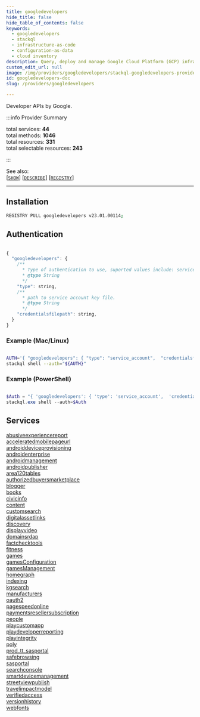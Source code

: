 ```yaml
---
title: googledevelopers
hide_title: false
hide_table_of_contents: false
keywords:
  - googledevelopers
  - stackql
  - infrastructure-as-code
  - configuration-as-data
  - cloud inventory
description: Query, deploy and manage Google Cloud Platform (GCP) infrastructure and resources using SQL
custom_edit_url: null
image: /img/providers/googledevelopers/stackql-googledevelopers-provider-featured-image.png
id: googledevelopers-doc
slug: /providers/googledevelopers

---
```

Developer APIs by Google.  
    
:::info Provider Summary

<div class="row">
<div class="providerDocColumn">
<span>total services:&nbsp;<b>44</b></span><br />
<span>total methods:&nbsp;<b>1046</b></span><br />
</div>
<div class="providerDocColumn">
<span>total resources:&nbsp;<b>331</b></span><br />
<span>total selectable resources:&nbsp;<b>243</b></span><br />
</div>
</div>

:::

See also:   
[[` SHOW `]](https://stackql.io/docs/language-spec/show) [[` DESCRIBE `]](https://stackql.io/docs/language-spec/describe)  [[` REGISTRY `]](https://stackql.io/docs/language-spec/registry)
* * * 

## Installation
```bash
REGISTRY PULL googledevelopers v23.01.00114;
```

## Authentication
```javascript

{
  "googledevelopers": {
    /**
      * Type of authentication to use, suported values include: service_account, interactive
      * @type String
      */
    "type": string, 
    /**
      * path to service account key file.
      * @type String
      */
    "credentialsfilepath": string, 
  }
}

```
### Example (Mac/Linux)
```bash

AUTH='{ "googledevelopers": { "type": "service_account",  "credentialsfilepath": "creds/sa-key.json" }}'
stackql shell --auth="${AUTH}"

```
### Example (PowerShell)
```powershell

$Auth = "{ 'googledevelopers': { 'type': 'service_account',  'credentialsfilepath': 'creds/sa-key.json' }}"
stackql.exe shell --auth=$Auth

```
## Services
<div class="row">
<div class="providerDocColumn">
<a href="/providers/googledevelopers/abusiveexperiencereport/">abusiveexperiencereport</a><br />
<a href="/providers/googledevelopers/acceleratedmobilepageurl/">acceleratedmobilepageurl</a><br />
<a href="/providers/googledevelopers/androiddeviceprovisioning/">androiddeviceprovisioning</a><br />
<a href="/providers/googledevelopers/androidenterprise/">androidenterprise</a><br />
<a href="/providers/googledevelopers/androidmanagement/">androidmanagement</a><br />
<a href="/providers/googledevelopers/androidpublisher/">androidpublisher</a><br />
<a href="/providers/googledevelopers/area120tables/">area120tables</a><br />
<a href="/providers/googledevelopers/authorizedbuyersmarketplace/">authorizedbuyersmarketplace</a><br />
<a href="/providers/googledevelopers/blogger/">blogger</a><br />
<a href="/providers/googledevelopers/books/">books</a><br />
<a href="/providers/googledevelopers/civicinfo/">civicinfo</a><br />
<a href="/providers/googledevelopers/content/">content</a><br />
<a href="/providers/googledevelopers/customsearch/">customsearch</a><br />
<a href="/providers/googledevelopers/digitalassetlinks/">digitalassetlinks</a><br />
<a href="/providers/googledevelopers/discovery/">discovery</a><br />
<a href="/providers/googledevelopers/displayvideo/">displayvideo</a><br />
<a href="/providers/googledevelopers/domainsrdap/">domainsrdap</a><br />
<a href="/providers/googledevelopers/factchecktools/">factchecktools</a><br />
<a href="/providers/googledevelopers/fitness/">fitness</a><br />
<a href="/providers/googledevelopers/games/">games</a><br />
<a href="/providers/googledevelopers/gamesConfiguration/">gamesConfiguration</a><br />
<a href="/providers/googledevelopers/gamesManagement/">gamesManagement</a><br />
</div>
<div class="providerDocColumn">
<a href="/providers/googledevelopers/homegraph/">homegraph</a><br />
<a href="/providers/googledevelopers/indexing/">indexing</a><br />
<a href="/providers/googledevelopers/kgsearch/">kgsearch</a><br />
<a href="/providers/googledevelopers/manufacturers/">manufacturers</a><br />
<a href="/providers/googledevelopers/oauth2/">oauth2</a><br />
<a href="/providers/googledevelopers/pagespeedonline/">pagespeedonline</a><br />
<a href="/providers/googledevelopers/paymentsresellersubscription/">paymentsresellersubscription</a><br />
<a href="/providers/googledevelopers/people/">people</a><br />
<a href="/providers/googledevelopers/playcustomapp/">playcustomapp</a><br />
<a href="/providers/googledevelopers/playdeveloperreporting/">playdeveloperreporting</a><br />
<a href="/providers/googledevelopers/playintegrity/">playintegrity</a><br />
<a href="/providers/googledevelopers/poly/">poly</a><br />
<a href="/providers/googledevelopers/prod_tt_sasportal/">prod_tt_sasportal</a><br />
<a href="/providers/googledevelopers/safebrowsing/">safebrowsing</a><br />
<a href="/providers/googledevelopers/sasportal/">sasportal</a><br />
<a href="/providers/googledevelopers/searchconsole/">searchconsole</a><br />
<a href="/providers/googledevelopers/smartdevicemanagement/">smartdevicemanagement</a><br />
<a href="/providers/googledevelopers/streetviewpublish/">streetviewpublish</a><br />
<a href="/providers/googledevelopers/travelimpactmodel/">travelimpactmodel</a><br />
<a href="/providers/googledevelopers/verifiedaccess/">verifiedaccess</a><br />
<a href="/providers/googledevelopers/versionhistory/">versionhistory</a><br />
<a href="/providers/googledevelopers/webfonts/">webfonts</a><br />
</div>
</div>
